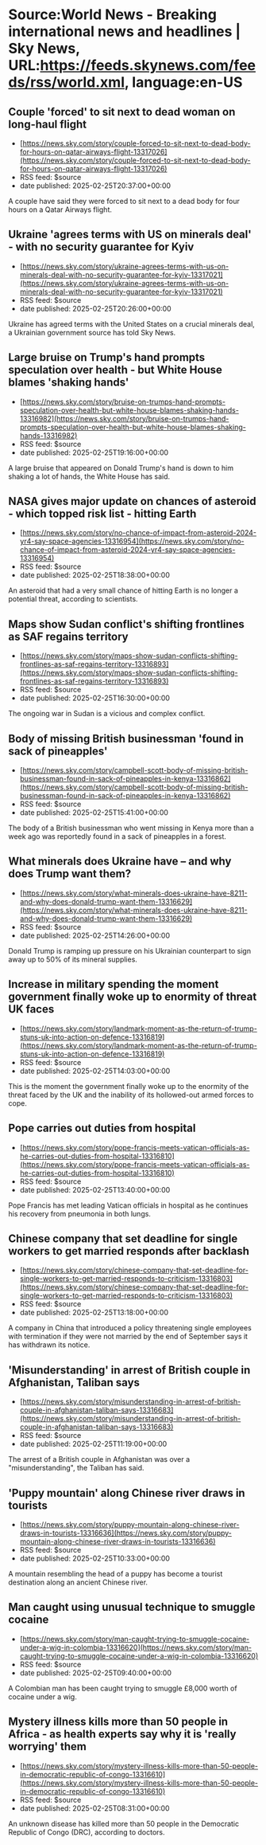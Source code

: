 # Source:World News - Breaking international news and headlines | Sky News, URL:https://feeds.skynews.com/feeds/rss/world.xml, language:en-US

## Couple 'forced' to sit next to dead woman on long-haul flight
 - [https://news.sky.com/story/couple-forced-to-sit-next-to-dead-body-for-hours-on-qatar-airways-flight-13317026](https://news.sky.com/story/couple-forced-to-sit-next-to-dead-body-for-hours-on-qatar-airways-flight-13317026)
 - RSS feed: $source
 - date published: 2025-02-25T20:37:00+00:00

A couple have said they were forced to sit next to a dead body for four hours on a Qatar Airways flight.

## Ukraine 'agrees terms with US on minerals deal' - with no security guarantee for Kyiv
 - [https://news.sky.com/story/ukraine-agrees-terms-with-us-on-minerals-deal-with-no-security-guarantee-for-kyiv-13317021](https://news.sky.com/story/ukraine-agrees-terms-with-us-on-minerals-deal-with-no-security-guarantee-for-kyiv-13317021)
 - RSS feed: $source
 - date published: 2025-02-25T20:26:00+00:00

Ukraine has agreed terms with the United States on a crucial minerals deal, a Ukrainian government source has told Sky News.

## Large bruise on Trump's hand prompts speculation over health - but White House blames 'shaking hands'
 - [https://news.sky.com/story/bruise-on-trumps-hand-prompts-speculation-over-health-but-white-house-blames-shaking-hands-13316982](https://news.sky.com/story/bruise-on-trumps-hand-prompts-speculation-over-health-but-white-house-blames-shaking-hands-13316982)
 - RSS feed: $source
 - date published: 2025-02-25T19:16:00+00:00

A large bruise that appeared on Donald Trump's hand is down to him shaking a lot of hands, the White House has said.

## NASA gives major update on chances of asteroid - which topped risk list - hitting Earth
 - [https://news.sky.com/story/no-chance-of-impact-from-asteroid-2024-yr4-say-space-agencies-13316954](https://news.sky.com/story/no-chance-of-impact-from-asteroid-2024-yr4-say-space-agencies-13316954)
 - RSS feed: $source
 - date published: 2025-02-25T18:38:00+00:00

An asteroid that had a very small chance of hitting Earth is no longer a potential threat, according to scientists.

## Maps show Sudan conflict's shifting frontlines as SAF regains territory
 - [https://news.sky.com/story/maps-show-sudan-conflicts-shifting-frontlines-as-saf-regains-territory-13316893](https://news.sky.com/story/maps-show-sudan-conflicts-shifting-frontlines-as-saf-regains-territory-13316893)
 - RSS feed: $source
 - date published: 2025-02-25T16:30:00+00:00

The ongoing war in Sudan is a vicious and complex conflict.

## Body of missing British businessman 'found in sack of pineapples'
 - [https://news.sky.com/story/campbell-scott-body-of-missing-british-businessman-found-in-sack-of-pineapples-in-kenya-13316862](https://news.sky.com/story/campbell-scott-body-of-missing-british-businessman-found-in-sack-of-pineapples-in-kenya-13316862)
 - RSS feed: $source
 - date published: 2025-02-25T15:41:00+00:00

The body of a British businessman who went missing in Kenya more than a week ago was reportedly found in a sack of pineapples in a forest.

## What minerals does Ukraine have &#8211; and why does Trump want them?
 - [https://news.sky.com/story/what-minerals-does-ukraine-have-8211-and-why-does-donald-trump-want-them-13316629](https://news.sky.com/story/what-minerals-does-ukraine-have-8211-and-why-does-donald-trump-want-them-13316629)
 - RSS feed: $source
 - date published: 2025-02-25T14:26:00+00:00

Donald Trump is ramping up pressure on his Ukrainian counterpart to sign away up to 50% of its mineral supplies.

## Increase in military spending the moment government finally woke up to enormity of threat UK faces
 - [https://news.sky.com/story/landmark-moment-as-the-return-of-trump-stuns-uk-into-action-on-defence-13316819](https://news.sky.com/story/landmark-moment-as-the-return-of-trump-stuns-uk-into-action-on-defence-13316819)
 - RSS feed: $source
 - date published: 2025-02-25T14:03:00+00:00

This is the moment the government finally woke up to the enormity of the threat faced by the UK and the inability of its hollowed-out armed forces to cope.

## Pope carries out duties from hospital
 - [https://news.sky.com/story/pope-francis-meets-vatican-officials-as-he-carries-out-duties-from-hospital-13316810](https://news.sky.com/story/pope-francis-meets-vatican-officials-as-he-carries-out-duties-from-hospital-13316810)
 - RSS feed: $source
 - date published: 2025-02-25T13:40:00+00:00

Pope Francis has met leading Vatican officials in hospital as he continues his recovery from pneumonia in both lungs.

## Chinese company that set deadline for single workers to get married responds after backlash
 - [https://news.sky.com/story/chinese-company-that-set-deadline-for-single-workers-to-get-married-responds-to-criticism-13316803](https://news.sky.com/story/chinese-company-that-set-deadline-for-single-workers-to-get-married-responds-to-criticism-13316803)
 - RSS feed: $source
 - date published: 2025-02-25T13:18:00+00:00

A company in China that introduced a policy threatening single employees with termination if they were not married by the end of September says it has withdrawn its notice.

## 'Misunderstanding' in arrest of British couple in Afghanistan, Taliban says
 - [https://news.sky.com/story/misunderstanding-in-arrest-of-british-couple-in-afghanistan-taliban-says-13316683](https://news.sky.com/story/misunderstanding-in-arrest-of-british-couple-in-afghanistan-taliban-says-13316683)
 - RSS feed: $source
 - date published: 2025-02-25T11:19:00+00:00

The arrest of a British couple in Afghanistan was over a "misunderstanding", the Taliban has said.

## 'Puppy mountain' along Chinese river draws in tourists
 - [https://news.sky.com/story/puppy-mountain-along-chinese-river-draws-in-tourists-13316636](https://news.sky.com/story/puppy-mountain-along-chinese-river-draws-in-tourists-13316636)
 - RSS feed: $source
 - date published: 2025-02-25T10:33:00+00:00

A mountain resembling the head of a puppy has become a tourist destination along an ancient Chinese river.

## Man caught using unusual technique to smuggle cocaine
 - [https://news.sky.com/story/man-caught-trying-to-smuggle-cocaine-under-a-wig-in-colombia-13316620](https://news.sky.com/story/man-caught-trying-to-smuggle-cocaine-under-a-wig-in-colombia-13316620)
 - RSS feed: $source
 - date published: 2025-02-25T09:40:00+00:00

A Colombian man has been caught trying to smuggle &#163;8,000 worth of cocaine under a wig.

## Mystery illness kills more than 50 people in Africa - as health experts say why it is 'really worrying' them
 - [https://news.sky.com/story/mystery-illness-kills-more-than-50-people-in-democratic-republic-of-congo-13316610](https://news.sky.com/story/mystery-illness-kills-more-than-50-people-in-democratic-republic-of-congo-13316610)
 - RSS feed: $source
 - date published: 2025-02-25T08:31:00+00:00

An unknown disease has killed more than 50 people in the Democratic Republic of Congo (DRC), according to doctors.

